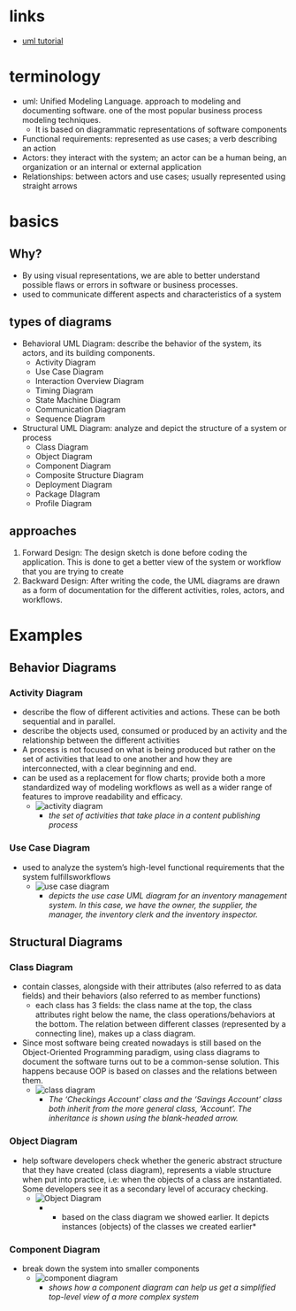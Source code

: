 # links
  - [uml tutorial](https://tallyfy.com/uml-diagram/)


# terminology
  - uml:  Unified Modeling Language. approach to modeling and documenting software. one of the most popular business process modeling techniques.
    - It is based on diagrammatic representations of software components
  - Functional requirements: represented as use cases; a verb describing an action
  - Actors: they interact with the system; an actor can be a human being, an organization or an internal or external application
  - Relationships: between actors and use cases; usually represented using straight arrows


# basics
## Why?
  - By using visual representations, we are able to better understand possible flaws or errors in software or business processes.
  -  used to communicate different aspects and characteristics of a system

## types of diagrams
  - Behavioral UML Diagram: describe the behavior of the system, its actors, and its building components.
    - Activity Diagram
    - Use Case Diagram
    - Interaction Overview Diagram
    - Timing Diagram
    - State Machine Diagram
    - Communication Diagram
    - Sequence Diagram
  - Structural UML Diagram: analyze and depict the structure of a system or process
    - Class Diagram
    - Object Diagram
    - Component Diagram
    - Composite Structure Diagram
    - Deployment Diagram
    - Package DIagram
    - Profile Diagram

## approaches
  1. Forward Design:  The design sketch is done before coding the application. This is done to get a better view of the system or workflow that you are trying to create
  2. Backward Design: After writing the code, the UML diagrams are drawn as a form of documentation for the different activities, roles, actors, and workflows.

# Examples
## Behavior Diagrams
### Activity Diagram
  - describe the flow of different activities and actions. These can be both sequential and in parallel.
  - describe the objects used, consumed or produced by an activity and the relationship between the different activities
  - A process is not focused on what is being produced but rather on the set of activities that lead to one another and how they are interconnected, with a clear beginning and end.
  - can be used as a replacement for flow charts; provide both a more standardized way of modeling workflows as well as a wider range of features to improve readability and efficacy.
    - ![activity diagram](./busother_proc_mod_pics/Activity-Diagram.jpeg)
      - *the set of activities that take place in a content publishing process*

### Use Case Diagram
  - used to analyze the system’s high-level functional requirements that the system fulfillsworkflows
    - ![use case diagram](./bus_proc_mod_pics/Basic-Use-Case-Diagram-Page-1.jpeg)
      - *depicts the use case UML diagram for an inventory management system. In this case, we have the owner, the supplier, the manager, the inventory clerk and the inventory inspector.*

## Structural Diagrams
### Class Diagram
  - contain classes, alongside with their attributes (also referred to as data fields) and their behaviors (also referred to as member functions)
    - each class has 3 fields: the class name at the top, the class attributes right below the name, the class operations/behaviors at the bottom. The relation between different classes (represented by a connecting line), makes up a class diagram.
  - Since most software being created nowadays is still based on the Object-Oriented Programming paradigm, using class diagrams to document the software turns out to be a common-sense solution. This happens because OOP is based on classes and the relations between them.
    - ![class diagram](./bus_proc_mod_pics/Class-Diagram-for-ATM.webp)
      - *The ‘Checkings Account’ class and the ‘Savings Account’ class both inherit from the more general class, ‘Account’. The inheritance is shown using the blank-headed arrow.*

### Object Diagram
  - help software developers check whether the generic abstract structure that they have created (class diagram), represents a viable structure when put into practice, i.e: when the objects of a class are instantiated. Some developers see it as a secondary level of accuracy checking.
    - ![Object Diagram](./bus_proc_mod_pics/Object-Diagram-1024x748.webp)
      - * based on the class diagram we showed earlier. It depicts instances (objects) of the classes we created earlier*
### Component Diagram
  - break down the system into smaller components
    - ![component diagram](./bus_proc_mod_pics/la-overview_small.webp)
      - *shows how a component diagram can help us get a simplified top-level view of a more complex system*